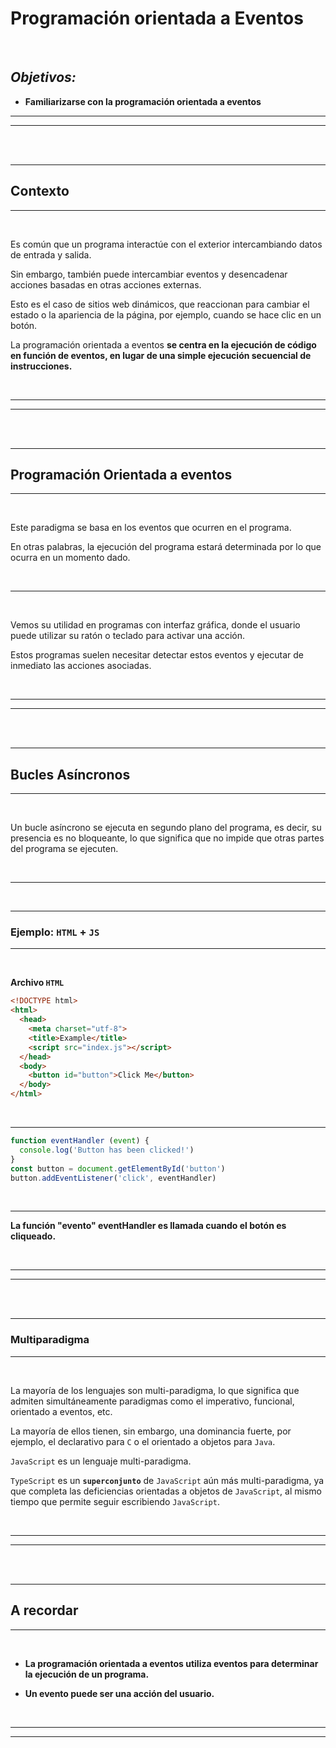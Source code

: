 # **Programación orientada a Eventos**

<br>

## **_Objetivos:_**

- **Familiarizarse con la programación orientada a eventos**

---

---

<br>

<br>

---

## **Contexto**

---

<br>

Es común que un programa interactúe con el exterior intercambiando datos de entrada y salida.

Sin embargo, también puede intercambiar eventos y desencadenar acciones basadas en otras acciones externas.

Esto es el caso de sitios web dinámicos, que reaccionan para cambiar el estado o la apariencia de la página, por ejemplo, cuando se hace clic en un botón.

La programación orientada a eventos **se centra en la ejecución de código en función de eventos, en lugar de una simple ejecución secuencial de instrucciones.**

<br>

---

---

<br>
<br>

---

## **Programación Orientada a eventos**

---

<br>

Este paradigma se basa en los eventos que ocurren en el programa.

En otras palabras, la ejecución del programa estará determinada por lo que ocurra en un momento dado.

<br>

---

<br>

Vemos su utilidad en programas con interfaz gráfica, donde el usuario puede utilizar su ratón o teclado para activar una acción.

Estos programas suelen necesitar detectar estos eventos y ejecutar de inmediato las acciones asociadas.

<br>

---
---

<br>
<br>

---

## **Bucles Asíncronos**

---

<br>

Un bucle asíncrono se ejecuta en segundo plano del programa, es decir, su presencia es no bloqueante, lo que significa que no impide que otras partes del programa se ejecuten.

<br>

---

<br>

---

### **Ejemplo: `HTML` + `JS`**

---

<br>

**Archivo `HTML`**

```html
<!DOCTYPE html>
<html>
  <head>
    <meta charset="utf-8">
    <title>Example</title>
    <script src="index.js"></script>
  </head>
  <body>
    <button id="button">Click Me</button>
  </body>
</html>
```

<br>

---

```js
function eventHandler (event) {
  console.log('Button has been clicked!')
}
const button = document.getElementById('button')
button.addEventListener('click', eventHandler)
```

<br>

---

**La función "evento" eventHandler es llamada cuando el botón es cliqueado.**

<br>

---

---

<br>

<br>

---

### **Multiparadigma**

---

<br>

La mayoría de los lenguajes son multi-paradigma, lo que significa que admiten simultáneamente paradigmas como el imperativo, funcional, orientado a eventos, etc.

La mayoría de ellos tienen, sin embargo, una dominancia fuerte, por ejemplo, el declarativo para `C` o el orientado a objetos para `Java`.

`JavaScript` es un lenguaje multi-paradigma.

`TypeScript` es un **`superconjunto`** de `JavaScript` aún más multi-paradigma, ya que completa las deficiencias orientadas a objetos de `JavaScript`, al mismo tiempo que permite seguir escribiendo `JavaScript`.

<br>

---

---

<br>

<br>

---

## **A recordar**

---

<br>

- **La programación orientada a eventos utiliza eventos para determinar la ejecución de un programa.**

- **Un evento puede ser una acción del usuario.**

<br>

---

---
